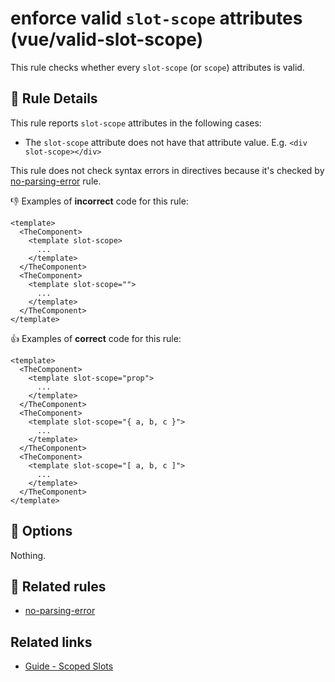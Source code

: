 # enforce valid `slot-scope` attributes (vue/valid-slot-scope)

This rule checks whether every `slot-scope` (or `scope`) attributes is valid.

## :book: Rule Details

This rule reports `slot-scope` attributes in the following cases:

- The `slot-scope` attribute does not have that attribute value. E.g. `<div slot-scope></div>`

This rule does not check syntax errors in directives because it's checked by [no-parsing-error] rule.

:-1: Examples of **incorrect** code for this rule:

```vue
<template>
  <TheComponent>
    <template slot-scope>
      ...
    </template>
  </TheComponent>
  <TheComponent>
    <template slot-scope="">
      ...
    </template>
  </TheComponent>
</template>
```

:+1: Examples of **correct** code for this rule:

```vue
<template>
  <TheComponent>
    <template slot-scope="prop">
      ...
    </template>
  </TheComponent>
  <TheComponent>
    <template slot-scope="{ a, b, c }">
      ...
    </template>
  </TheComponent>
  <TheComponent>
    <template slot-scope="[ a, b, c ]">
      ...
    </template>
  </TheComponent>
</template>
```

## :wrench: Options

Nothing.

## :couple: Related rules

- [no-parsing-error]

## Related links

- [Guide - Scoped Slots](https://vuejs.org/v2/guide/components-slots.html#Scoped-Slots)

[no-parsing-error]: no-parsing-error.md
